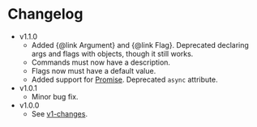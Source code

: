 # Changelog

* v1.1.0
	* Added {@link Argument} and {@link Flag}. Deprecated declaring args and flags with objects, 
    though it still works.
	* Commands must now have a description.
	* Flags now must have a default value.
	* Added support for [Promise](https://developer.mozilla.org/en-US/docs/Web/JavaScript/Reference/Global_Objects/Promise). Deprecated `async` attribute.
* v1.0.1
	* Minor bug fix.
* v1.0.0
	* See [v1-changes](https://mellamopablo.github.io/clapp/clapp/1.0.1/tutorial-v1-changes.html).
